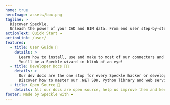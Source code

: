 ```yaml
---
home: true
heroImage: assets/box.png
tagline: >
  Discover Speckle.
  Unleash the power of your CAD and BIM data. From end user step-by-step guides to developer SDK and API documentation - we got you covered.
actionText: Quick Start →
actionLink: /user/
features:
  - title: User Guide 🤷
    details: >
      Learn how to install, use and make to most of our connectors and web applications. 
      You'll be a Speckle wizard in blink of an eye!
  - title: Developer Docs 👩‍💻
    details: >
      Our dev docs are the one stop for every Speckle hacker or developer. 
      Discover how to master our .NET SDK, Python library and web services.
  - title: Open Source 🔑
    details: All our docs are open source, help us improve them and keep them up to date!
footer: Made by Speckle with ❤️
---
```


